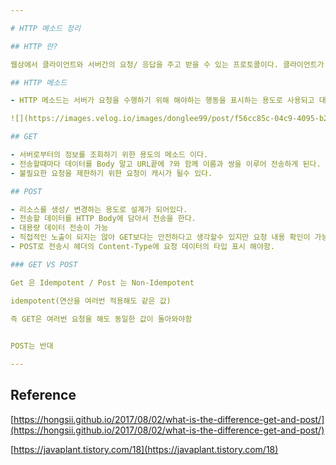 ```yaml
---

# HTTP 메소드 정리

## HTTP 란?

웹상에서 클라이언트와 서버간의 요청/ 응답을 주고 받을 수 있는 프로토콜이다. 클라이언트가 HTTP 프로토콜을 이용해 서버로 요청을 보내면 서버는 이를 매핑해 알맞은 응답을 클라이언트에게 제공한다. 

## HTTP 메소드

- HTTP 메소드는 서버가 요청을 수행하기 위해 해야하는 행동을 표시하는 용도로 사용되고 대표적으로 Post와 Get이 있다.

![](https://images.velog.io/images/donglee99/post/f56cc85c-04c9-4095-b2ab-8a0133c403a1/HTTP_image1.png)

## GET

- 서버로부터의 정보를 조회하기 위한 용도의 메소드 이다.
- 전송할때마다 데이터를 Body 말고 URL끝에 ?와 함께 이름과 쌍을 이루어 전송하게 된다.
- 불필요한 요청을 제한하기 위한 요청이 캐시가 될수 있다.

## POST

- 리소스를 생성/ 변경하는 용도로 설계가 되어있다.
- 전송할 데이터를 HTTP Body에 담아서 전송을 한다.
- 대용량 데이터 전송이 가능
- 직접적인 노출이 되지는 않아 GET보다는 안전하다고 생각할수 있지만 요청 내용 확인이 가능해 역시 암호화를 해야한다.
- POST로 전송시 헤더의 Content-Type에 요청 데이터의 타입 표시 해야함.

### GET VS POST

Get 은 Idempotent / Post 는 Non-Idempotent

idempotent(연산을 여러번 적용해도 같은 값)

즉 GET은 여러번 요청을 해도 동일한 값이 돌아와야함

 
POST는 반대

---
```


## Reference

[https://hongsii.github.io/2017/08/02/what-is-the-difference-get-and-post/](https://hongsii.github.io/2017/08/02/what-is-the-difference-get-and-post/)

[https://javaplant.tistory.com/18](https://javaplant.tistory.com/18)